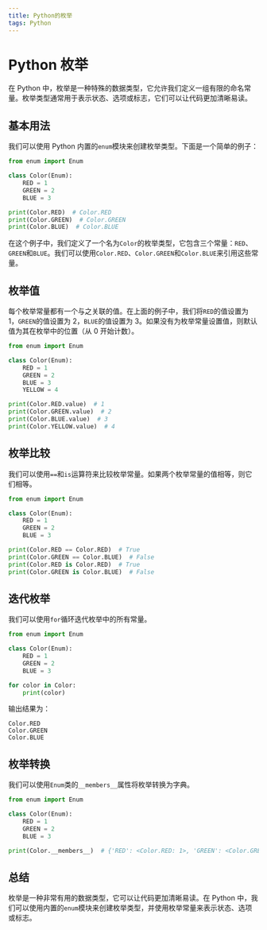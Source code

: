 ```yaml
---
title: Python的枚举
tags: Python
---
```


# Python 枚举

在 Python 中，枚举是一种特殊的数据类型，它允许我们定义一组有限的命名常量。枚举类型通常用于表示状态、选项或标志，它们可以让代码更加清晰易读。<!--more-->

## 基本用法

我们可以使用 Python 内置的`enum`模块来创建枚举类型。下面是一个简单的例子：

```python
from enum import Enum

class Color(Enum):
    RED = 1
    GREEN = 2
    BLUE = 3

print(Color.RED)  # Color.RED
print(Color.GREEN)  # Color.GREEN
print(Color.BLUE)  # Color.BLUE
```

在这个例子中，我们定义了一个名为`Color`的枚举类型，它包含三个常量：`RED`、`GREEN`和`BLUE`。我们可以使用`Color.RED`、`Color.GREEN`和`Color.BLUE`来引用这些常量。

## 枚举值

每个枚举常量都有一个与之关联的值。在上面的例子中，我们将`RED`的值设置为 1，`GREEN`的值设置为 2，`BLUE`的值设置为 3。如果没有为枚举常量设置值，则默认值为其在枚举中的位置（从 0 开始计数）。

```python
from enum import Enum

class Color(Enum):
    RED = 1
    GREEN = 2
    BLUE = 3
    YELLOW = 4

print(Color.RED.value)  # 1
print(Color.GREEN.value)  # 2
print(Color.BLUE.value)  # 3
print(Color.YELLOW.value)  # 4
```

## 枚举比较

我们可以使用`==`和`is`运算符来比较枚举常量。如果两个枚举常量的值相等，则它们相等。

```python
from enum import Enum

class Color(Enum):
    RED = 1
    GREEN = 2
    BLUE = 3

print(Color.RED == Color.RED)  # True
print(Color.GREEN == Color.BLUE)  # False
print(Color.RED is Color.RED)  # True
print(Color.GREEN is Color.BLUE)  # False
```

## 迭代枚举

我们可以使用`for`循环迭代枚举中的所有常量。

```python
from enum import Enum

class Color(Enum):
    RED = 1
    GREEN = 2
    BLUE = 3

for color in Color:
    print(color)
```

输出结果为：

```
Color.RED
Color.GREEN
Color.BLUE
```

## 枚举转换

我们可以使用`Enum`类的`__members__`属性将枚举转换为字典。

```python
from enum import Enum

class Color(Enum):
    RED = 1
    GREEN = 2
    BLUE = 3

print(Color.__members__)  # {'RED': <Color.RED: 1>, 'GREEN': <Color.GREEN: 2>, 'BLUE': <Color.BLUE: 3>}
```

## 总结

枚举是一种非常有用的数据类型，它可以让代码更加清晰易读。在 Python 中，我们可以使用内置的`enum`模块来创建枚举类型，并使用枚举常量来表示状态、选项或标志。
